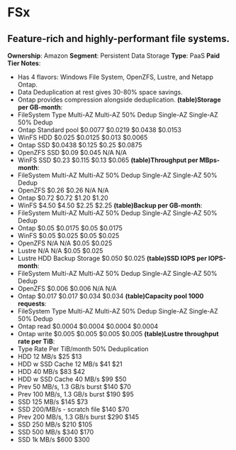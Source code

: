 # FSx
## Feature-rich and highly-performant file systems.
**Ownership**: Amazon
**Segment**: Persistent Data Storage
**Type**: PaaS
**Paid Tier Notes**: 
- Has 4 flavors: Windows File System, OpenZFS, Lustre, and Netapp Ontap.
- Data Deduplication at rest gives 30-80% space savings.
- Ontap provides compression alongside deduplication.
**(table)Storage per GB-month**: 
- FileSystem Type Multi-AZ Multi-AZ 50% Dedup Single-AZ Single-AZ 50% Dedup
- Ontap Standard pool $0.0077 $0.0219 $0.0438 $0.0153
- WinFS HDD $0.025 $0.0125 $0.013 $0.0065
- Ontap SSD $0.0438 $0.125 $0.25 $0.0875
- OpenZFS SSD $0.09 $0.045 N/A N/A
- WinFS SSD $0.23 $0.115 $0.13 $0.065
**(table)Throughput per MBps-month**: 
- FileSystem Multi-AZ Multi-AZ 50% Dedup Single-AZ Single-AZ 50% Dedup
- OpenZFS $0.26 $0.26 N/A N/A
- Ontap $0.72 $0.72 $1.20 $1.20
- WinFS $4.50 $4.50 $2.25 $2.25
**(table)Backup per GB-month**: 
- FileSystem Multi-AZ Multi-AZ 50% Dedup Single-AZ Single-AZ 50% Dedup
- Ontap $0.05 $0.0175 $0.05 $0.0175
- WinFS $0.05 $0.025 $0.05 $0.025
- OpenZFS N/A N/A $0.05 $0.025
- Lustre N/A N/A $0.05 $0.025
- Lustre HDD Backup Storage $0.050 $0.025
**(table)SSD IOPS per IOPS-month**: 
- FileSystem Multi-AZ Multi-AZ 50% Dedup Single-AZ Single-AZ 50% Dedup
- OpenZFS $0.006 $0.006 N/A N/A
- Ontap $0.017 $0.017 $0.034 $0.034
**(table)Capacity pool 1000 requests**: 
- FileSystem Type Multi-AZ Multi-AZ 50% Dedup Single-AZ Single-AZ 50% Dedup
- Ontap read $0.0004 $0.0004 $0.0004 $0.0004
- Ontap write $0.005 $0.005 $0.005 $0.005
**(table)Lustre throughput rate per TiB**: 
- Type Rate Per TiB/month 50% Deduplication
- HDD 12 MB/s $25 $13
- HDD w SSD Cache 12 MB/s $41 $21
- HDD 40 MB/s $83 $42
- HDD w SSD Cache 40 MB/s $99 $50
- Prev 50 MB/s, 1.3 GB/s burst $140 $70
- Prev 100 MB/s, 1.3 GB/s burst $190 $95
- SSD 125 MB/s $145 $73
- SSD 200/MB/s - scratch file $140 $70
- Prev 200 MB/s, 1.3 GB/s burst $290 $145
- SSD 250 MB/s $210 $105
- SSD 500 MB/s $340 $170
- SSD 1k MB/s $600 $300
